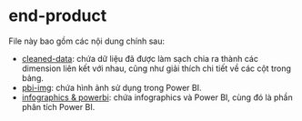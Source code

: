 # end-product

File này bao gồm các nội dung chính sau:
- [cleaned-data](https://github.com/hinmfm/Top-CV-BA-Job-Analysis/tree/main/end-product/cleaned-data): chứa dữ liệu đã được làm sạch chia ra thành các dimension liên kết với nhau, cũng như giải thích chi tiết về các cột trong bảng.
- [pbi-img](https://github.com/hinmfm/Top-CV-BA-Job-Analysis/tree/main/end-product/pbi-img): chứa hình ảnh sử dụng trong Power BI.
- [infographics & powerbi](https://github.com/hinmfm/Top-CV-BA-Job-Analysis/tree/main/end-product/infographics%20%26%20powerbi): chứa infographics và Power BI, cùng đó là phần phân tích Power BI.
